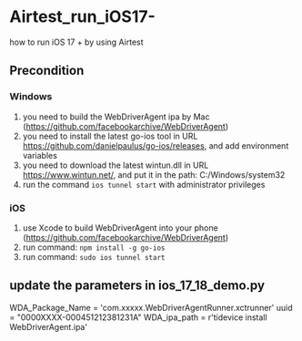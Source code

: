 # Airtest_run_iOS17-
how to run iOS 17 + by using Airtest

## Precondition
### Windows
1. you need to build the WebDriverAgent ipa by Mac (https://github.com/facebookarchive/WebDriverAgent)
2. you need to install the latest go-ios tool in URL https://github.com/danielpaulus/go-ios/releases, and add environment variables
3. you need to download the latest wintun.dll in URL https://www.wintun.net/, and put it in the path: C:/Windows/system32
4. run the command `ios tunnel start` with administrator privileges

### iOS
1. use Xcode to build WebDriverAgent into your phone (https://github.com/facebookarchive/WebDriverAgent)
2. run command: `npm install -g go-ios`
3. run command: `sudo ios tunnel start`

## update the parameters in ios_17_18_demo.py
WDA_Package_Name = 'com.xxxxx.WebDriverAgentRunner.xctrunner'
uuid = "0000XXXX-000451212381231A"
WDA_ipa_path = r'tidevice install WebDriverAgent.ipa'